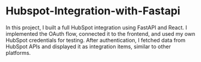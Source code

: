 # Hubspot-Integration-with-Fastapi
 In this project, I built a full HubSpot integration using FastAPI and React. I implemented the OAuth flow, connected it to the frontend, and used my own HubSpot credentials for testing. After authentication, I fetched data from HubSpot APIs and displayed it as integration items, similar to other platforms.
